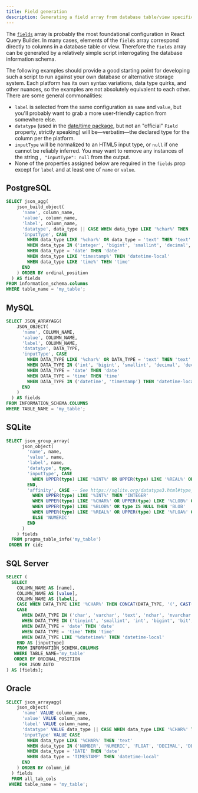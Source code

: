 ```yaml
---
title: Field generation
description: Generating a field array from database table/view specification
---
```


The [`fields`](../components/querybuilder#fields) array is probably the most foundational configuration in React Query Builder. In many cases, elements of the `fields` array correspond directly to columns in a database table or view. Therefore the `fields` array can be generated by a relatively simple script interrogating the database information schema.

The following examples should provide a good starting point for developing such a script to run against your own database or alternative storage system. Each platform has its own syntax variations, data type quirks, and other nuances, so the examples are not absolutely equivalent to each other. There are some general commonalities:

- `label` is selected from the same configuration as `name` and `value`, but you'll probably want to grab a more user-friendly caption from somewhere else.
- `datatype` (used in the [date/time package](../datetime), but not an "official" `Field` property, strictly speaking) will be&mdash;verbatim&mdash;the declared type for the column per the platform.
- `inputType` will be normalized to an HTML5 input type, or `null` if one cannot be reliably inferred. You may want to remove any instances of the string `, "inputType": null` from the output.
- None of the properties assigned below are required in the `fields` prop except for `label` and at least one of `name` or `value`.

## PostgreSQL

```sql
SELECT json_agg(
    json_build_object(
      'name', column_name,
      'value', column_name,
      'label', column_name,
      'datatype', data_type || CASE WHEN data_type LIKE '%char%' THEN '(' || character_maximum_length || ')' END,
      'inputType', CASE
        WHEN data_type LIKE '%char%' OR data_type = 'text' THEN 'text'
        WHEN data_type IN ('integer', 'bigint', 'smallint', 'decimal', 'numeric', 'real', 'double precision') THEN 'number'
        WHEN data_type = 'date' THEN 'date'
        WHEN data_type LIKE 'timestamp%' THEN 'datetime-local'
        WHEN data_type LIKE 'time%' THEN 'time'
      END
    ) ORDER BY ordinal_position
  ) AS fields
FROM information_schema.columns
WHERE table_name = 'my_table';
```

## MySQL

```sql
SELECT JSON_ARRAYAGG(
    JSON_OBJECT(
      'name', COLUMN_NAME,
      'value', COLUMN_NAME,
      'label', COLUMN_NAME,
      'datatype', DATA_TYPE,
      'inputType', CASE
        WHEN DATA_TYPE LIKE '%char%' OR DATA_TYPE = 'text' THEN 'text'
        WHEN DATA_TYPE IN ('int', 'bigint', 'smallint', 'decimal', 'dec', 'fixed', 'numeric', 'float', 'double', 'double precision') THEN 'number'
        WHEN DATA_TYPE = 'date' THEN 'date'
        WHEN DATA_TYPE = 'time' THEN 'time'
        WHEN DATA_TYPE IN ('datetime', 'timestamp') THEN 'datetime-local'
      END
    )
  ) AS fields
FROM INFORMATION_SCHEMA.COLUMNS
WHERE TABLE_NAME = 'my_table';
```

## SQLite

```sql
SELECT json_group_array(
      json_object(
        'name', name,
        'value', name,
        'label', name,
        'datatype', type,
        'inputType', CASE
          WHEN UPPER(type) LIKE '%INT%' OR UPPER(type) LIKE '%REAL%' OR UPPER(type) LIKE '%FLOA%' OR UPPER(type) LIKE '%DOUB%' THEN 'number'
        END,
        'affinity', CASE -- See https://sqlite.org/datatype3.html#type_affinity
          WHEN UPPER(type) LIKE '%INT%' THEN 'INTEGER'
          WHEN UPPER(type) LIKE '%CHAR%' OR UPPER(type) LIKE '%CLOB%' OR UPPER(type) LIKE '%TEXT%' THEN 'TEXT'
          WHEN UPPER(type) LIKE '%BLOB%' OR type IS NULL THEN 'BLOB'
          WHEN UPPER(type) LIKE '%REAL%' OR UPPER(type) LIKE '%FLOA%' OR UPPER(type) LIKE '%DOUB%' THEN 'REAL'
          ELSE 'NUMERIC'
        END
      )
    ) fields
  FROM pragma_table_info('my_table')
 ORDER BY cid;
```

## SQL Server

```sql
SELECT (
  SELECT
    COLUMN_NAME AS [name],
    COLUMN_NAME AS [value],
    COLUMN_NAME AS [label],
    CASE WHEN DATA_TYPE LIKE '%CHAR%' THEN CONCAT(DATA_TYPE, '(', CAST(ROUND(CHARACTER_MAXIMUM_LENGTH, 0) AS int), ')') ELSE DATA_TYPE END AS [datatype],
    CASE
      WHEN DATA_TYPE IN ('char', 'varchar', 'text', 'nchar', 'nvarchar', 'ntext') THEN 'text'
      WHEN DATA_TYPE IN ('tinyint', 'smallint', 'int', 'bigint', 'bit', 'decimal', 'numeric', 'money', 'smallmoney', 'float', 'real') THEN 'number'
      WHEN DATA_TYPE = 'date' THEN 'date'
      WHEN DATA_TYPE = 'time' THEN 'time'
      WHEN DATA_TYPE LIKE '%datetime%' THEN 'datetime-local'
    END AS [inputType]
    FROM INFORMATION_SCHEMA.COLUMNS
   WHERE TABLE_NAME='my_table'
   ORDER BY ORDINAL_POSITION
     FOR JSON AUTO
) AS [fields];
```

## Oracle

```sql
SELECT json_arrayagg(
    json_object(
      'name' VALUE column_name,
      'value' VALUE column_name,
      'label' VALUE column_name,
      'datatype' VALUE data_type || CASE WHEN data_type LIKE '%CHAR%' THEN '(' || data_length || ')' END,
      'inputType' VALUE CASE
        WHEN data_type LIKE '%CHAR%' THEN 'text'
        WHEN data_type IN ('NUMBER', 'NUMERIC', 'FLOAT', 'DECIMAL', 'DEC', 'INTEGER', 'INT', 'SMALLINT') THEN 'number'
        WHEN data_type = 'DATE' THEN 'date'
        WHEN data_type = 'TIMESTAMP' THEN 'datetime-local'
      END
    ) ORDER BY column_id
  ) fields
  FROM all_tab_cols
 WHERE table_name = 'my_table';
```
